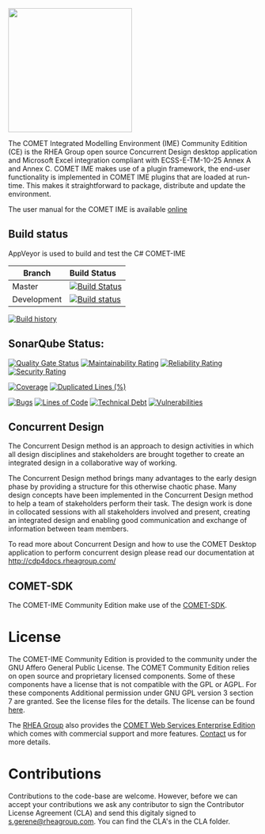 <img src="https://github.com/RHEAGROUP/COMET-IME-Community-Edition/raw/development/COMET-Community-Edition.png" width="250">

The COMET Integrated Modelling Environment (IME) Community Editition (CE) is the RHEA Group open source Concurrent Design desktop application and Microsoft Excel integration compliant with ECSS-E-TM-10-25 Annex A and Annex C. COMET IME makes use of a plugin framework, the end-user functionality is implemented in COMET IME plugins that are loaded at run-time. This makes it straightforward to package, distribute and update the environment.

The user manual for the COMET IME is available [online](http://cdp4docs.rheagroup.com/)

## Build status

AppVeyor is used to build and test the C# COMET-IME

Branch | Build Status
------- | :------------
Master |  [![Build Status](https://ci.appveyor.com/api/projects/status/rj6ldroow4nxma6y/branch/master?svg=true)](https://ci.appveyor.com/project/rheagroup/cdp4-ime-community-edition/branch/master)
Development |  [![Build status](https://ci.appveyor.com/api/projects/status/rj6ldroow4nxma6y/branch/development?svg=true)](https://ci.appveyor.com/project/rheagroup/cdp4-ime-community-edition/branch/development)

[![Build history](https://buildstats.info/appveyor/chart/rheagroup/cdp4-ime-community-edition)](https://ci.appveyor.com/project/rheagroup/cdp4-ime-community-edition)

## SonarQube Status:
[![Quality Gate Status](https://sonarcloud.io/api/project_badges/measure?project=RHEAGROUP_CDP4-IME-Community-Edition&metric=alert_status)](https://sonarcloud.io/dashboard?id=RHEAGROUP_CDP4-IME-Community-Edition)
[![Maintainability Rating](https://sonarcloud.io/api/project_badges/measure?project=RHEAGROUP_CDP4-IME-Community-Edition&metric=sqale_rating)](https://sonarcloud.io/dashboard?id=RHEAGROUP_CDP4-IME-Community-Edition)
[![Reliability Rating](https://sonarcloud.io/api/project_badges/measure?project=RHEAGROUP_CDP4-IME-Community-Edition&metric=reliability_rating)](https://sonarcloud.io/dashboard?id=RHEAGROUP_CDP4-IME-Community-Edition)
[![Security Rating](https://sonarcloud.io/api/project_badges/measure?project=RHEAGROUP_CDP4-IME-Community-Edition&metric=security_rating)](https://sonarcloud.io/dashboard?id=RHEAGROUP_CDP4-IME-Community-Edition)

[![Coverage](https://sonarcloud.io/api/project_badges/measure?project=RHEAGROUP_CDP4-IME-Community-Edition&metric=coverage)](https://sonarcloud.io/dashboard?id=RHEAGROUP_CDP4-IME-Community-Edition)
[![Duplicated Lines (%)](https://sonarcloud.io/api/project_badges/measure?project=RHEAGROUP_CDP4-IME-Community-Edition&metric=duplicated_lines_density)](https://sonarcloud.io/dashboard?id=RHEAGROUP_CDP4-IME-Community-Edition)

[![Bugs](https://sonarcloud.io/api/project_badges/measure?project=RHEAGROUP_CDP4-IME-Community-Edition&metric=bugs)](https://sonarcloud.io/dashboard?id=RHEAGROUP_CDP4-IME-Community-Edition)
[![Lines of Code](https://sonarcloud.io/api/project_badges/measure?project=RHEAGROUP_CDP4-IME-Community-Edition&metric=ncloc)](https://sonarcloud.io/dashboard?id=RHEAGROUP_CDP4-IME-Community-Edition)
[![Technical Debt](https://sonarcloud.io/api/project_badges/measure?project=RHEAGROUP_CDP4-IME-Community-Edition&metric=sqale_index)](https://sonarcloud.io/dashboard?id=RHEAGROUP_CDP4-IME-Community-Edition)
[![Vulnerabilities](https://sonarcloud.io/api/project_badges/measure?project=RHEAGROUP_CDP4-IME-Community-Edition&metric=vulnerabilities)](https://sonarcloud.io/dashboard?id=RHEAGROUP_CDP4-IME-Community-Edition)

## Concurrent Design

The Concurrent Design method is an approach to design activities in which all design disciplines and stakeholders are brought together to create an integrated design in a collaborative way of working.

The Concurrent Design method brings many advantages to the early design phase by providing a structure for this otherwise chaotic phase. Many design concepts have been implemented in the Concurrent Design method to help a team of stakeholders perform their task. The design work is done in collocated sessions with all stakeholders involved and present, creating an integrated design and enabling good communication and exchange of information between team members.

To read more about Concurrent Design and how to use the COMET Desktop application to perform concurrent design please read our documentation at http://cdp4docs.rheagroup.com/

## COMET-SDK

The COMET-IME Community Edition make use of the [COMET-SDK](http://sdk.cdp4.org/).

# License

The COMET-IME Community Edition is provided to the community under the GNU Affero General Public License. The COMET Community Edition relies on open source and proprietary licensed components. Some of these components have a license that is not compatible with the GPL or AGPL. For these components Additional permission under GNU GPL version 3 section 7 are granted. See the license files for the details. The license can be found [here](LICENSE).

The [RHEA Group](https://www.rheagroup.com) also provides the [COMET Web Services Enterprise Edition](https://github.com/RHEAGROUP/CDP4-WebServices-Community-Edition/wiki/CDP4-Web-Services-Enterprise-Edition) which comes with commercial support and more features. [Contact](https://www.rheagroup.com/contact) us for more details.

# Contributions

Contributions to the code-base are welcome. However, before we can accept your contributions we ask any contributor to sign the Contributor License Agreement (CLA) and send this digitaly signed to s.gerene@rheagroup.com. You can find the CLA's in the CLA folder.

